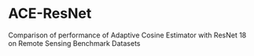 # ACE-ResNet
Comparison of performance of Adaptive Cosine Estimator with ResNet 18 on Remote Sensing Benchmark Datasets
